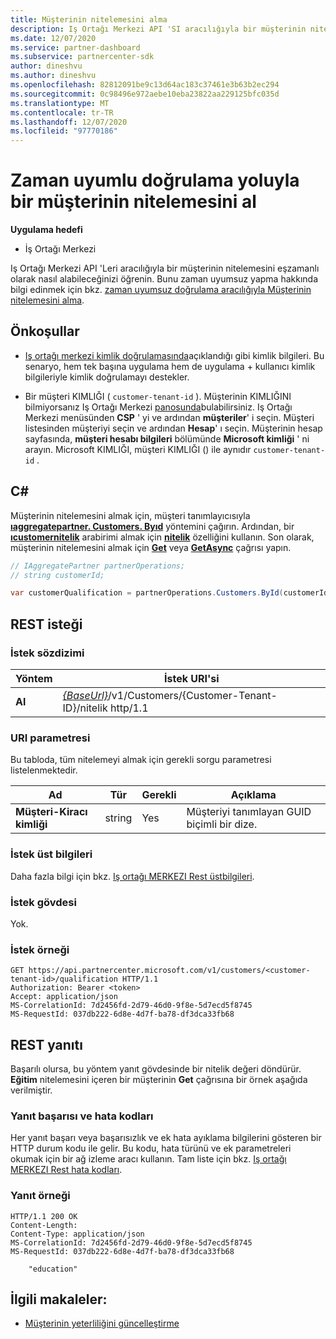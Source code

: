 ```yaml
---
title: Müşterinin nitelemesini alma
description: Iş Ortağı Merkezi API 'SI aracılığıyla bir müşterinin nitelemesini almak için zaman uyumlu doğrulamayı nasıl kullanacağınızı öğrenin. İş ortakları Eğitim müşterilerini doğrulamak için bunu kullanabilir.
ms.date: 12/07/2020
ms.service: partner-dashboard
ms.subservice: partnercenter-sdk
author: dineshvu
ms.author: dineshvu
ms.openlocfilehash: 82812091be9c13d64ac183c37461e3b63b2ec294
ms.sourcegitcommit: 0c98496e972aebe10eba23822aa229125bfc035d
ms.translationtype: MT
ms.contentlocale: tr-TR
ms.lasthandoff: 12/07/2020
ms.locfileid: "97770186"
---
```

# <a name="get-a-customers-qualification-via-synchronous-validation"></a>Zaman uyumlu doğrulama yoluyla bir müşterinin nitelemesini al

**Uygulama hedefi**

- İş Ortağı Merkezi

Iş Ortağı Merkezi API 'Leri aracılığıyla bir müşterinin nitelemesini eşzamanlı olarak nasıl alabileceğinizi öğrenin. Bunu zaman uyumsuz yapma hakkında bilgi edinmek için bkz. [zaman uyumsuz doğrulama aracılığıyla Müşterinin nitelemesini alma](get-customer-qualification-asynchronous.md).

## <a name="prerequisites"></a>Önkoşullar

- [Iş ortağı merkezi kimlik doğrulamasında](partner-center-authentication.md)açıklandığı gibi kimlik bilgileri. Bu senaryo, hem tek başına uygulama hem de uygulama + kullanıcı kimlik bilgileriyle kimlik doğrulamayı destekler.

- Bir müşteri KIMLIĞI ( `customer-tenant-id` ). Müşterinin KIMLIĞINI bilmiyorsanız Iş Ortağı Merkezi [panosunda](https://partner.microsoft.com/dashboard)bulabilirsiniz. Iş Ortağı Merkezi menüsünden **CSP** ' yi ve ardından **müşteriler**' i seçin. Müşteri listesinden müşteriyi seçin ve ardından **Hesap**' ı seçin. Müşterinin hesap sayfasında, **müşteri hesabı bilgileri** bölümünde **Microsoft kimliği** ' ni arayın. Microsoft KIMLIĞI, müşteri KIMLIĞI () ile aynıdır `customer-tenant-id` .

## <a name="c"></a>C\#

Müşterinin nitelemesini almak için, müşteri tanımlayıcısıyla [**ıaggregatepartner. Customers. Byıd**](/dotnet/api/microsoft.store.partnercenter.customers.icustomercollection.byid) yöntemini çağırın. Ardından, bir [**ıcustomernitelik**](/dotnet/api/microsoft.store.partnercenter.qualification.icustomerqualification) arabirimi almak için [**nitelik**](/dotnet/api/microsoft.store.partnercenter.customers.icustomer.qualification) özelliğini kullanın. Son olarak, müşterinin nitelemesini almak için [**Get**](/dotnet/api/microsoft.store.partnercenter.subscriptions.isubscriptioncollection.get) veya [**GetAsync**](/dotnet/api/microsoft.store.partnercenter.subscriptions.isubscriptioncollection.getasync) çağrısı yapın.

``` csharp
// IAggregatePartner partnerOperations;
// string customerId;

var customerQualification = partnerOperations.Customers.ById(customerId).Qualification.Get();
```

## <a name="rest-request"></a>REST isteği

### <a name="request-syntax"></a>İstek sözdizimi

| Yöntem  | İstek URI'si                                                                                          |
|---------|------------------------------------------------------------------------------------------------------|
| **Al** | [*{BaseUrl}*](partner-center-rest-urls.md)/v1/Customers/{Customer-Tenant-ID}/nitelik http/1.1 |

### <a name="uri-parameter"></a>URI parametresi

Bu tabloda, tüm nitelemeyi almak için gerekli sorgu parametresi listelenmektedir.

| Ad               | Tür   | Gerekli | Açıklama                                           |
|--------------------|--------|----------|-------------------------------------------------------|
| **Müşteri-Kiracı kimliği** | string | Yes      | Müşteriyi tanımlayan GUID biçimli bir dize. |

### <a name="request-headers"></a>İstek üst bilgileri

Daha fazla bilgi için bkz. [Iş ortağı MERKEZI Rest üstbilgileri](headers.md).

### <a name="request-body"></a>İstek gövdesi

Yok.

### <a name="request-example"></a>İstek örneği

```http
GET https://api.partnercenter.microsoft.com/v1/customers/<customer-tenant-id>/qualification HTTP/1.1
Authorization: Bearer <token>
Accept: application/json
MS-CorrelationId: 7d2456fd-2d79-46d0-9f8e-5d7ecd5f8745
MS-RequestId: 037db222-6d8e-4d7f-ba78-df3dca33fb68
```

## <a name="rest-response"></a>REST yanıtı

Başarılı olursa, bu yöntem yanıt gövdesinde bir nitelik değeri döndürür.  **Eğitim** nitelemesini içeren bir müşterinin **Get** çağrısına bir örnek aşağıda verilmiştir.

### <a name="response-success-and-error-codes"></a>Yanıt başarısı ve hata kodları

Her yanıt başarı veya başarısızlık ve ek hata ayıklama bilgilerini gösteren bir HTTP durum kodu ile gelir. Bu kodu, hata türünü ve ek parametreleri okumak için bir ağ izleme aracı kullanın. Tam liste için bkz. [Iş ortağı MERKEZI Rest hata kodları](error-codes.md).

### <a name="response-example"></a>Yanıt örneği

```http
HTTP/1.1 200 OK
Content-Length:
Content-Type: application/json
MS-CorrelationId: 7d2456fd-2d79-46d0-9f8e-5d7ecd5f8745
MS-RequestId: 037db222-6d8e-4d7f-ba78-df3dca33fb68

    "education"

```

## <a name="related-articles"></a>İlgili makaleler:

- [Müşterinin yeterliliğini güncelleştirme](update-a-customer-s-qualification.md)

